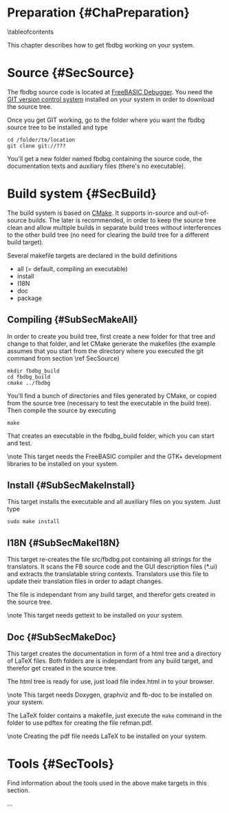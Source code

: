 Preparation {#ChaPreparation}
===========
\tableofcontents

This chapter describes how to get fbdbg working on your system.


Source {#SecSource}
======

The fbdbg source code is located at [FreeBASIC
Debugger](http://git.com). You need the [GIT version control
system](https://git.wiki.kernel.org/index.php/Installation) installed
on your system in order to download the source tree.

Once you get GIT working, go to the folder where you want the fbdbg
source tree to be installed and type

~~~{.sh}
cd /folder/to/location
git clone git://???
~~~

You'll get a new folder named fbdbg containing the source code, the
documentation texts and auxiliary files (there's no executable).


Build system {#SecBuild}
============

The build system is based on [CMake](http://www.cmake.org). It supports
in-source and out-of-source builds. The later is recommended, in order
to keep the source tree clean and allow multiple builds in separate
build trees without interferences to the other build tree (no need for
clearing the build tree for a different build target).

Several makefile targets are declared in the build definitions

- all (= default, compiling an executable)
- install
- I18N
- doc
- package


Compiling {#SubSecMakeAll}
---------

In order to create you build tree, first create a new folder for that
tree and change to that folder, and let CMake generate the makefiles
(the example assumes that you start from the directory where you
executed the git command from section \ref SecSource)

~~~{.sh}
mkdir fbdbg_build
cd fbdbg_build
cmake ../fbdbg
~~~

You'll find a bunch of directories and files generated by CMake, or
copied from the source tree (necessary to test the executable in the
build tree). Then compile the source by executing

~~~{.sh}
make
~~~

That creates an executable in the fbdbg_build folder, which you can
start and test.

\note This target needs the FreeBASIC compiler and the GTK+ development
      libraries to be installed on your system.


Install {#SubSecMakeInstall}
-------

This target installs the executable and all auxiliary files on you
system. Just type

~~~{.sh}
sudo make install
~~~


I18N {#SubSecMakeI18N}
----

This target re-creates the file src/fbdbg.pot containing all strings
for the translators. It scans the FB source code and the GUI
description files (*.ui) and extracts the translatable string contexts.
Translators use this file to update their translation files in order to
adapt changes.

The file is independant from any build target, and therefor gets
created in the source tree.

\note This target needs gettext to be installed on your system.


Doc {#SubSecMakeDoc}
---

This target creates the documentation in form of a html tree and a
directory of LaTeX files. Both folders are is independant from any
build target, and therefor get created in the source tree.

The html tree is ready for use, just load file index.html in to your
browser.

\note This target needs Doxygen, graphviz and fb-doc to be installed on
      your system.

The LaTeX folder contains a makefile, just execute the `make` command
in the folder to use pdftex for creating the file refman.pdf.

\note Creating the pdf file needs LaTeX to be installed on your system.


Tools {#SecTools}
=====

Find information about the tools used in the above make targets in this
section.


...
